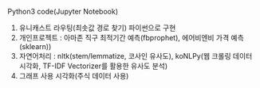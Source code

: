 Python3 code(Jupyter Notebook)


  1. 유니캐스트 라우팅(최솟값 경로 찾기) 파이썬으로 구현
  2. 개인프로젝트 : 아마존 직구 최적기간 예측(fbprophet), 에어비엔비 가격 예측(sklearn))
  3. 자연어처리 : nltk(stem/lemmatize, 코사인 유사도), koNLPy(웹 크롤링 데이터 시각화, TF-IDF Vectorizer를 활용한 유사도 분석)
  4. 그래프 사용 시각화(주식 데이터 사용)
